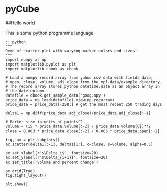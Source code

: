 pyCube
======

##Hello world

This is some python programme language

    :::python
    """
    Demo of scatter plot with varying marker colors and sizes.
    """
    import numpy as np
    import matplotlib.pyplot as plt
    import matplotlib.cbook as cbook
    
    # Load a numpy record array from yahoo csv data with fields date,
    # open, close, volume, adj_close from the mpl-data/example directory.
    # The record array stores python datetime.date as an object array in
    # the date column
    datafile = cbook.get_sample_data('goog.npy')
    price_data = np.load(datafile).view(np.recarray)
    price_data = price_data[-250:] # get the most recent 250 trading days
    
    delta1 = np.diff(price_data.adj_close)/price_data.adj_close[:-1]
    
    # Marker size in units of points^2
    volume = (15 * price_data.volume[:-2] / price_data.volume[0])**2
    close = 0.003 * price_data.close[:-2] / 0.003 * price_data.open[:-2]
    
    fig, ax = plt.subplots()
    ax.scatter(delta1[:-1], delta1[1:], c=close, s=volume, alpha=0.5)
    
    ax.set_xlabel(r'$\Delta_i$', fontsize=20)
    ax.set_ylabel(r'$\Delta_{i+1}$', fontsize=20)
    ax.set_title('Volume and percent change')
    
    ax.grid(True)
    fig.tight_layout()
    
    plt.show()
